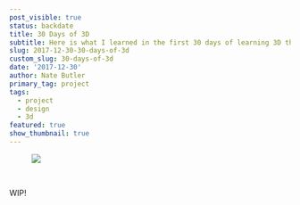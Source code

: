 ```yaml
---
post_visible: true
status: backdate
title: 30 Days of 3D
subtitle: Here is what I learned in the first 30 days of learning 3D through Cinema4D.
slug: 2017-12-30-30-days-of-3d
custom_slug: 30-days-of-3d
date: '2017-12-30'
author: Nate Butler
primary_tag: project
tags:
  - project
  - design
  - 3d
featured: true
show_thumbnail: true
---
```

<figure class="w-richtext-figure-type-image w-richtext-align-fullwidth" style="max-width:1200px"><div><img src="https://uploads-ssl.webflow.com/60453108a750bf32c24d79eb/60459563f919e9bed23788f7_DCNuS4YU0AIHRGm.jpeg" loading="lazy" width="auto" height="auto"></div></figure><p>‍</p><p>WIP!</p>